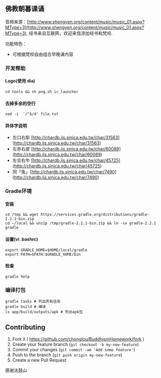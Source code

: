 佛教朝暮课诵
--------------------
音频来源：[http://www.shengyen.org/content/music/music_01.aspx?MType=3](http://www.shengyen.org/content/music/music_01.aspx?MType=3), 经书来自互联网，欢迎来信添加经书和梵呗.

功能特色：
 * 可根据梵呗自由组合早晚课内容



### 开发帮助

#### Logo(使用 dia)
    cd tools && sh png.sh ic_launcher

#### 去掉多余的空行
    sed -i  '/^$/d' file.txt

#### 异体字说明

 * 左口右犁 [http://chardb.iis.sinica.edu.tw/char/31563] (http://chardb.iis.sinica.edu.tw/char/31563)
 * 左赤右皮 [http://chardb.iis.sinica.edu.tw/char/60089] (http://chardb.iis.sinica.edu.tw/char/60089)
 * 左合右牛 [http://chardb.iis.sinica.edu.tw/char/45725] (http://chardb.iis.sinica.edu.tw/char/45725)
 * 同「兔」[http://chardb.iis.sinica.edu.tw/char/7490] (http://chardb.iis.sinica.edu.tw/char/7490)

### Gradle环境
#### 安装 
    cd /tmp && wget https://services.gradle.org/distributions/gradle-2.2.1-bin.zip
    cd ~/local && unzip /tmp/gradle-2.2.1-bin.zip && ln -sv gradle-2.2.1 gradle

#### 设置(vi .bashrc)
    export GRADLE_HOME=$HOME/local/gradle
    export PATH=$PATH:$GRADLE_HOME/bin
    
#### 检查
    gradle help

### 编译打包
    gradle tasks # 列出所有任务
    gradle build # 编译
    ls app/build/outputs/apk # 列出apk包

## Contributing

1. Fork it ( https://github.com/chonglou/BuddhismHomework/fork )
2. Create your feature branch (`git checkout -b my-new-feature`)
3. Commit your changes (`git commit -am 'Add some feature'`)
4. Push to the branch (`git push origin my-new-feature`)
5. Create a new Pull Request


感谢法鼓山
